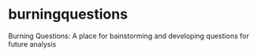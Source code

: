 burningquestions
================

Burning Questions: A place for bainstorming and developing questions for future analysis
